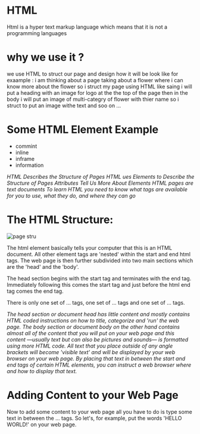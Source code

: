 # HTML
Html is a hyper text markup language which means that it is not a programming languages
# why we use it ?
we use HTML to struct our page and design how it will be look like for exaample : i am thinking about a page taking about a flower where i can know more about the flower so i struct my page using HTML like saing i will put a heading with an image for logo at the the top of the page then in the body i will put an image of multi-categry of flower with thier name so i struct to put an image withe text and soo on ...

# Some HTML Element	Example
* commint	
* inline	
* inframe	
* information	

*HTML Describes the Structure of Pages*
*HTML ues Elements to Describe the Structure of Pages*
*Attributes Tell Us More About Elements*
*HTML pages are text documents*
*To learn HTML you need to know what tags are available for you to use, what they do, and where they can go*

# The HTML Structure:
![page stru](https://www.researchgate.net/profile/Muhammad_Pasha8/publication/323869270/figure/fig3/AS:606182121164801@1521536488788/Structure-of-an-HTML5-Web-Page.png)
 
 The html element basically tells your computer that this is an HTML document. All other element tags are 'nested' within the start and end html tags. The web page is then further subdivided into two main sections which are the 'head' and the 'body'.

The head section begins with the <head> start tag and terminates with the </head> end tag. Immediately following this comes the <body> start tag and just before the html end tag comes the </body> end tag.

There is only one set of <html>...</html> tags, one set of <head>...</head> tags and one set of <body>...</body> tags.

*The head section or document head has little content and mostly contains HTML coded instructions on how to title, categorize and 'run' the web page. The body section or document body on the other hand contains almost all of the content that you will put on your web page and this content —usually text but can also be pictures and sounds— is formatted using more HTML code. All text that you place outside of any angle brackets will become 'visible text' and will be displayed by your web browser on your web page. By placing that text in between the start and end tags of certain HTML elements, you can instruct a web browser where and how to display that text.*

# Adding Content to your Web Page
Now to add some content to your web page all you have to do is type some text in between the <body>...</body> tags. So let's, for example, put the words 'HELLO WORLD!' on your web page.


